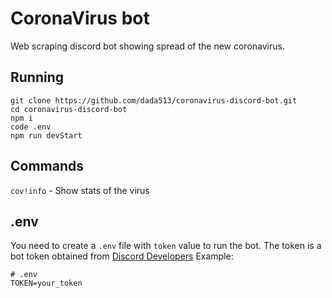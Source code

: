 # CoronaVirus bot
Web scraping discord bot showing spread of the new coronavirus.

## Running
```
git clone https://github.com/dada513/coronavirus-discord-bot.git
cd coronavirus-discord-bot
npm i
code .env
npm run devStart
```

## Commands
`cov!info` - Show stats of the virus

## .env
You need to create a `.env` file with `token` value to run the bot.
The token is a bot token obtained from [Discord Developers](https://discordapp.com/developers/applications/)
Example:
```
# .env
TOKEN=your_token
```